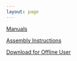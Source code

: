 ```yaml
---
layout: page
---
```


[Manuals](/manuals)

[Assembly Instructions](/assembly)

[Download for Offline User]()
